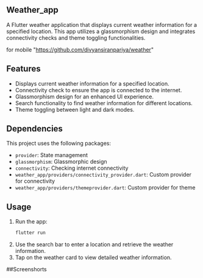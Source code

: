 ## Weather_app

A Flutter weather application that displays current weather information for a specified location. This app utilizes a glassmorphism design and integrates connectivity checks and theme toggling functionalities.

  for mobile
   "https://github.com/divyansiranpariya/weather"

## Features

- Displays current weather information for a specified location.
- Connectivity check to ensure the app is connected to the internet.
- Glassmorphism design for an enhanced UI experience.
- Search functionality to find weather information for different locations.
- Theme toggling between light and dark modes.


## Dependencies

This project uses the following packages:

- `provider`: State management
- `glassmorphism`: Glassmorphic design
- `connectivity`: Checking internet connectivity
- `weather_app/providers/connectivity_provider.dart`: Custom provider for connectivity
- `weather_app/providers/themeprovider.dart`: Custom provider for theme

## Usage

1. Run the app:
    ```bash
    flutter run
    ```
2. Use the search bar to enter a location and retrieve the weather information.
3. Tap on the weather card to view detailed weather information.


##Screenshorts


